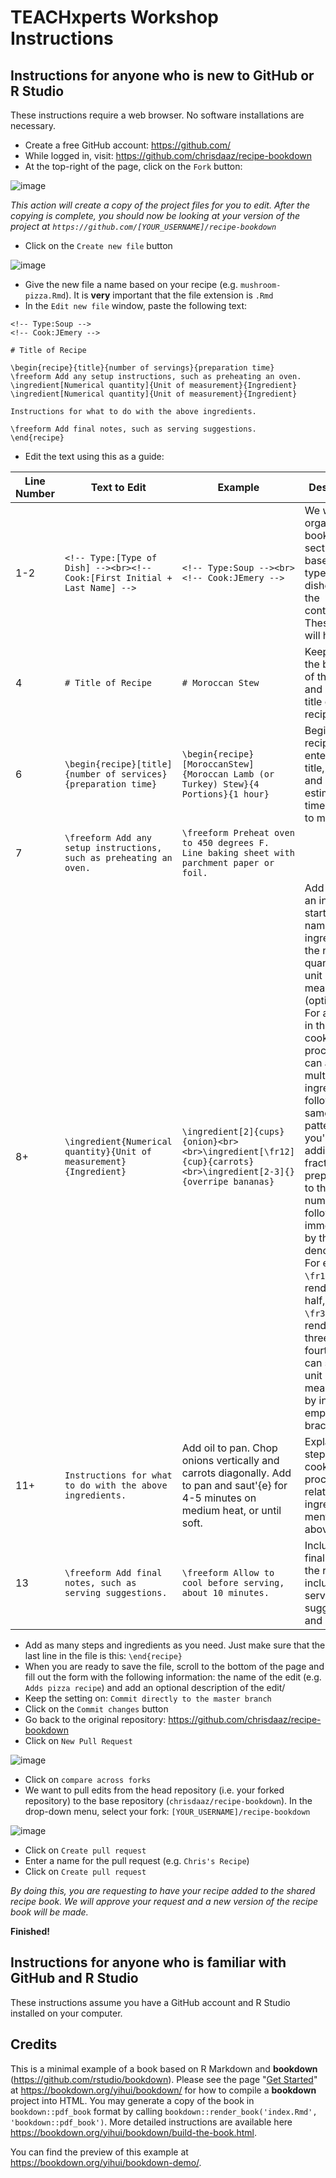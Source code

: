 # TEACHxperts Workshop Instructions

## Instructions for anyone who is new to GitHub or R Studio

These instructions require a web browser. No software installations are necessary.

- Create a free GitHub account: https://github.com/
- While logged in, visit: https://github.com/chrisdaaz/recipe-bookdown
- At the top-right of the page, click on the `Fork` button:

![image](https://user-images.githubusercontent.com/24395592/73391514-bf991200-429d-11ea-9299-7946b6d71662.png)

_This action will create a copy of the project files for you to edit. After the copying is complete, you should now be looking at your version of the project at `https://github.com/[YOUR_USERNAME]/recipe-bookdown`_

- Click on the `Create new file` button

![image](https://user-images.githubusercontent.com/24395592/73391559-d3dd0f00-429d-11ea-8293-6006b1e999b9.png)

- Give the new file a name based on your recipe (e.g. `mushroom-pizza.Rmd`). It is **very** important that the file extension is `.Rmd`
- In the `Edit new file` window, paste the following text:

```
<!-- Type:Soup -->
<!-- Cook:JEmery -->

# Title of Recipe

\begin{recipe}{title}{number of servings}{preparation time}
\freeform Add any setup instructions, such as preheating an oven.
\ingredient[Numerical quantity]{Unit of measurement}{Ingredient}
\ingredient[Numerical quantity]{Unit of measurement}{Ingredient}

Instructions for what to do with the above ingredients.

\freeform Add final notes, such as serving suggestions.
\end{recipe}
```

- Edit the text using this as a guide:

| Line Number | Text to Edit                                                                    | Example                                                                                                                                | Description                                                                                                                                                                                                                                                                                                                                                                                                                                                                                              |
|-------------|---------------------------------------------------------------------------------|----------------------------------------------------------------------------------------------------------------------------------------|----------------------------------------------------------------------------------------------------------------------------------------------------------------------------------------------------------------------------------------------------------------------------------------------------------------------------------------------------------------------------------------------------------------------------------------------------------------------------------------------------------|
| 1-2         | ```<!-- Type:[Type of Dish] --><br><!-- Cook:[First Initial + Last Name] -->``` | ```<!-- Type:Soup --><br><!-- Cook:JEmery -->```                                                                                       | We want to organize the book into sections based on the types of dishes and the contributors. These labels will help.                                                                                                                                                                                                                                                                                                                                                                                    |
| 4           | `# Title of Recipe`                                                             | `# Moroccan Stew`                                                                                                                      | Keep the `#` at the beginning of the line and enter the title of your recipe                                                                                                                                                                                                                                                                                                                                                                                                                             |
| 6           | `\begin{recipe}[title]{number of services}{preparation time}`                   | `\begin{recipe}[MoroccanStew]{Moroccan Lamb (or Turkey) Stew}{4 Portions}{1 hour}`                                                     | Begin the recipe by entering the title, portions, and estimated time it takes to make.                                                                                                                                                                                                                                                                                                                                                                                                                   |
| 7           | `\freeform Add any setup instructions, such as preheating an oven.`             | `\freeform Preheat oven to 450 degrees F.  Line baking sheet with parchment paper or foil.`                                            |                                                                                                                                                                                                                                                                                                                                                                                                                                                                                                          |
| 8+          | `\ingredient{Numerical quantity}{Unit of measurement}{Ingredient}`              | ```\ingredient[2]{cups}{onion}<br><br>\ingredient[\fr12]{cup}{carrots}<br>\ingredient[2-3]{}{overripe bananas}```                      | Add a line for an ingredient: start with the name of the ingredient, the numerical quanity, and unit of measurement (optional). For any step in the cooking process, you can add multiple ingredients following the same pattern. If you're adding fractions, prepend `\fr` to the numerator, followed immediately by the denominator. For example: `\fr12` will render one half, while `\fr34` will render as three-fourths. You can skip a unit of measurement by including empty curly brackets `{}`. |
| 11+         | `Instructions for what to do with the above ingredients.`                       | Add oil to pan. Chop onions vertically and carrots diagonally. Add to pan and saut\'{e} for 4-5 minutes on medium heat, or until soft. | Explain this step in the cooking process in relation the ingredients mentioned above.                                                                                                                                                                                                                                                                                                                                                                                                                    |
| 13          | `\freeform Add final notes, such as serving suggestions.`                       | `\freeform Allow to cool before serving, about 10 minutes.`                                                                            | Include any final notes to the reader, including serving suggestions and pairings.                                                                                                                                                                                                                                                                                                                                                                                                                       |

- Add as many steps and ingredients as you need. Just make sure that the last line in the file is this: `\end{recipe}`
- When you are ready to save the file, scroll to the bottom of the page and fill out the form with the following information: the name of the edit (e.g. `Adds pizza recipe`) and add an optional description of the edit/
- Keep the setting on: `Commit directly to the master branch`
- Click on the `Commit changes` button
- Go back to the original repository: https://github.com/chrisdaaz/recipe-bookdown
- Click on `New Pull Request`

![image](https://user-images.githubusercontent.com/24395592/73391624-eeaf8380-429d-11ea-97ca-b3c57bff7043.png)

- Click on `compare across forks`
- We want to pull edits from the head repository (i.e. your forked repository) to the base repository (`chrisdaaz/recipe-bookdown`). In the drop-down menu, select your fork: `[YOUR_USERNAME]/recipe-bookdown`

![image](https://user-images.githubusercontent.com/24395592/73395126-7a2c1300-42a4-11ea-8b20-0764e3876604.png)

- Click on `Create pull request`
- Enter a name for the pull request (e.g. `Chris's Recipe`)
- Click on `Create pull request`

_By doing this, you are requesting to have your recipe added to the shared recipe book. We will approve your request and a new version of the recipe book will be made._

**Finished!**

## Instructions for anyone who is familiar with GitHub and R Studio

These instructions assume you have a GitHub account and R Studio installed on your computer.



## Credits

This is a minimal example of a book based on R Markdown and **bookdown** (https://github.com/rstudio/bookdown). Please see the page "[Get Started](https://bookdown.org/yihui/bookdown/get-started.html)" at https://bookdown.org/yihui/bookdown/ for how to compile a **bookdown** project into HTML. You may generate a copy of the book in `bookdown::pdf_book` format by calling `bookdown::render_book('index.Rmd', 'bookdown::pdf_book')`. More detailed instructions are available here https://bookdown.org/yihui/bookdown/build-the-book.html.

You can find the preview of this example at https://bookdown.org/yihui/bookdown-demo/.

